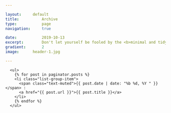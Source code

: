 ```yaml
---

layout:		default
title:  		Archive
type:			page
navigation: 	true

date:   		2019-10-13
excerpt: 		Don't let yourself be fooled by the <b>minimal and tidy overall appearance</b> of this theme — <i>you might be surprised what's included</i>.
gradient: 		2
image: 		header-1.jpg

---
```


      <ul>
        {% for post in paginator.posts %}
        <li class="list-group-item">
          <span class="text-muted">{{ post.date | date: "%b %d, %Y " }}</span> :
          <a href="{{ post.url }}">{{ post.title }}</a>
        </li>
        {% endfor %}
      </ul>
